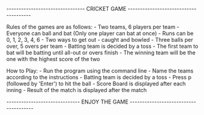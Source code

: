 -------------------------------- CRICKET GAME --------------------------------------

Rules of the games are as follows:
	- Two teams, 6 players per team
	- Everyone can ball and bat (Only one player can bat at once)
	- Runs can be 0, 1, 2, 3, 4, 6
	- Two ways to get out - caught and bowled
	- Three balls per over, 5 overs per team
	- Batting team is decided by a toss
	- The first team to bat will be batting until all-out or overs finish
	- The winning team will be the one with the highest score of the two

How to Play:
	- Run the program using the command line
	- Name the teams according to the instructions
	- Batting team is decided by a toss
	- Press p (followed by 'Enter') to hit the ball
	- Score Board is displayed after each inning
	- Result of the match is displayed after the match

------------------------------ ENJOY THE GAME --------------------------------------
